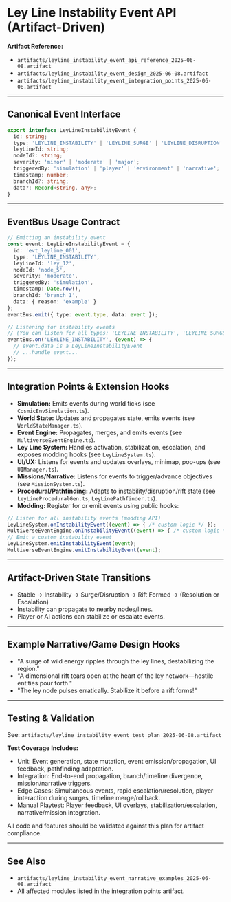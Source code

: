 # Ley Line Instability Event API (Artifact-Driven)

**Artifact Reference:**
- `artifacts/leyline_instability_event_api_reference_2025-06-08.artifact`
- `artifacts/leyline_instability_event_design_2025-06-08.artifact`
- `artifacts/leyline_instability_event_integration_points_2025-06-08.artifact`

---

## Canonical Event Interface
```ts
export interface LeyLineInstabilityEvent {
  id: string;
  type: 'LEYLINE_INSTABILITY' | 'LEYLINE_SURGE' | 'LEYLINE_DISRUPTION' | 'RIFT_FORMED';
  leyLineId: string;
  nodeId?: string;
  severity: 'minor' | 'moderate' | 'major';
  triggeredBy: 'simulation' | 'player' | 'environment' | 'narrative';
  timestamp: number;
  branchId?: string;
  data?: Record<string, any>;
}
```

---

## EventBus Usage Contract
```ts
// Emitting an instability event
const event: LeyLineInstabilityEvent = {
  id: 'evt_leyline_001',
  type: 'LEYLINE_INSTABILITY',
  leyLineId: 'ley_12',
  nodeId: 'node_5',
  severity: 'moderate',
  triggeredBy: 'simulation',
  timestamp: Date.now(),
  branchId: 'branch_1',
  data: { reason: 'example' }
};
eventBus.emit({ type: event.type, data: event });

// Listening for instability events
// (You can listen for all types: 'LEYLINE_INSTABILITY', 'LEYLINE_SURGE', etc.)
eventBus.on('LEYLINE_INSTABILITY', (event) => {
  // event.data is a LeyLineInstabilityEvent
  // ...handle event...
});
```

---

## Integration Points & Extension Hooks
- **Simulation:** Emits events during world ticks (see `CosmicEnvSimulation.ts`).
- **World State:** Updates and propagates state, emits events (see `WorldStateManager.ts`).
- **Event Engine:** Propagates, merges, and emits events (see `MultiverseEventEngine.ts`).
- **Ley Line System:** Handles activation, stabilization, escalation, and exposes modding hooks (see `LeyLineSystem.ts`).
- **UI/UX:** Listens for events and updates overlays, minimap, pop-ups (see `UIManager.ts`).
- **Missions/Narrative:** Listens for events to trigger/advance objectives (see `MissionSystem.ts`).
- **Procedural/Pathfinding:** Adapts to instability/disruption/rift state (see `LeyLineProceduralGen.ts`, `LeyLinePathfinder.ts`).
- **Modding:** Register for or emit events using public hooks:
```ts
// Listen for all instability events (modding API)
LeyLineSystem.onInstabilityEvent((event) => { /* custom logic */ });
MultiverseEventEngine.onInstabilityEvent((event) => { /* custom logic */ });
// Emit a custom instability event
LeyLineSystem.emitInstabilityEvent(event);
MultiverseEventEngine.emitInstabilityEvent(event);
```

---

## Artifact-Driven State Transitions
- Stable → Instability → Surge/Disruption → Rift Formed → (Resolution or Escalation)
- Instability can propagate to nearby nodes/lines.
- Player or AI actions can stabilize or escalate events.

---

## Example Narrative/Game Design Hooks
- "A surge of wild energy ripples through the ley lines, destabilizing the region."
- "A dimensional rift tears open at the heart of the ley network—hostile entities pour forth."
- "The ley node pulses erratically. Stabilize it before a rift forms!"

---

## Testing & Validation

See: `artifacts/leyline_instability_event_test_plan_2025-06-08.artifact`

**Test Coverage Includes:**
- Unit: Event generation, state mutation, event emission/propagation, UI feedback, pathfinding adaptation.
- Integration: End-to-end propagation, branch/timeline divergence, mission/narrative triggers.
- Edge Cases: Simultaneous events, rapid escalation/resolution, player interaction during surges, timeline merge/rollback.
- Manual Playtest: Player feedback, UI overlays, stabilization/escalation, narrative/mission integration.

All code and features should be validated against this plan for artifact compliance.

---

## See Also
- `artifacts/leyline_instability_event_narrative_examples_2025-06-08.artifact`
- All affected modules listed in the integration points artifact.

